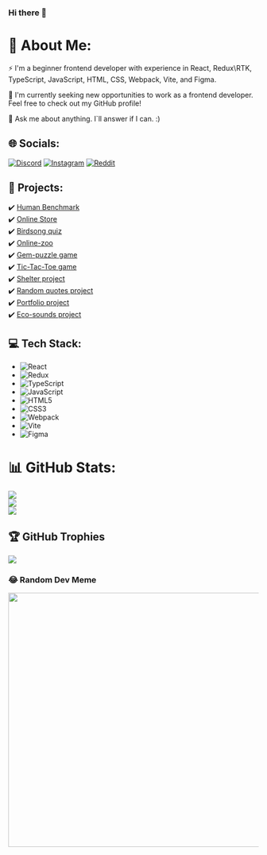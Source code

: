 ### Hi there 👋

# 💫 About Me:
 ⚡ I'm a beginner frontend developer with experience in React, Redux\RTK, TypeScript, JavaScript, HTML, CSS, Webpack, Vite, and Figma.<br/>
 
 🌱 I'm currently seeking new opportunities to work as a frontend developer. Feel free to check out my GitHub profile!<br/>
 
 💬 Ask me about anything. I`ll answer if I can. :)<br/>
 


## 🌐 Socials:
[![Discord](https://img.shields.io/badge/Discord-%237289DA.svg?logo=discord&logoColor=white)](htttps://discord.gg/ranynighty#0973) [![Instagram](https://img.shields.io/badge/Instagram-%23E4405F.svg?logo=Instagram&logoColor=white)](https://instagram.com/ranynigth) [![Reddit](https://img.shields.io/badge/Reddit-%23FF4500.svg?logo=Reddit&logoColor=white)](https://reddit.com/user/ranynighty) 
## 📄 Projects:
✔️ [Human Benchmark](https://webmavericks-rsclone.netlify.app/#main)<br/>
✔️ [Online Store](https://ranynight.github.io/online-store/#main/)<br/>
✔️ [Birdsong quiz](https://rolling-scopes-school.github.io/ranynight-JSFE2022Q3/songbird/birdsong.html)<br/>
✔️ [Online-zoo](https://rolling-scopes-school.github.io/ranynight-JSFE2022Q3/online-zoo/main/)<br/>
✔️ [Gem-puzzle game](https://rolling-scopes-school.github.io/ranynight-JSFE2022Q3/gem-puzzle/)<br/>
✔️ [Tic-Tac-Toe game](https://rolling-scopes-school.github.io/ranynight-JSFEPRESCHOOL/krestiki/)<br/>
✔️ [Shelter project](https://rolling-scopes-school.github.io/ranynight-JSFE2022Q1/shelter/main/)<br/>
✔️ [Random quotes project](https://rolling-scopes-school.github.io/ranynight-JSFEPRESCHOOL/random-jokes/)<br/>
✔️ [Portfolio project](https://rolling-scopes-school.github.io/ranynight-JSFEPRESCHOOL/portfolio)<br/>
✔️ [Eco-sounds project](https://rolling-scopes-school.github.io/ranynight-JSFEPRESCHOOL/eco-sounds/) <br/>

## 💻 Tech Stack:
* ![React](https://img.shields.io/badge/-React-61DAFB?logo=react&logoColor=white&style=for-the-badge)
* ![Redux](https://img.shields.io/badge/-Redux-764ABC?logo=redux&logoColor=white&style=for-the-badge)
* ![TypeScript](https://img.shields.io/badge/-TypeScript-007ACC?logo=typescript&logoColor=white&style=for-the-badge)
* ![JavaScript](https://img.shields.io/badge/-JavaScript-F7DF1E?logo=javascript&logoColor=black&style=for-the-badge)
* ![HTML5](https://img.shields.io/badge/-HTML5-E34F26?logo=html5&logoColor=white&style=for-the-badge)
* ![CSS3](https://img.shields.io/badge/-CSS3-1572B6?logo=css3&logoColor=white&style=for-the-badge)
* ![Webpack](https://img.shields.io/badge/-Webpack-8DD6F9?logo=webpack&logoColor=black&style=for-the-badge)
* ![Vite](https://img.shields.io/badge/-Vite-646CFF?logo=vite&logoColor=white&style=for-the-badge)
* ![Figma](https://img.shields.io/badge/-Figma-F24E1E?logo=figma&logoColor=white&style=for-the-badge)

# 📊 GitHub Stats:
![](https://github-readme-stats.vercel.app/api?username=raNYnight&theme=react&hide_border=false&include_all_commits=true&count_private=true)<br/>
![](https://github-readme-streak-stats.herokuapp.com/?user=raNYnight&theme=react&hide_border=false)<br/>
![](https://github-readme-stats.vercel.app/api/top-langs/?username=raNYnight&theme=react&hide_border=false&include_all_commits=true&count_private=true&layout=compact)

## 🏆 GitHub Trophies
![](https://github-profile-trophy.vercel.app/?username=raNYnight&theme=chalk&no-frame=false&no-bg=true&margin-w=4)

### 😂 Random Dev Meme
<img src="https://random-memer.herokuapp.com/" width="512px"/>





